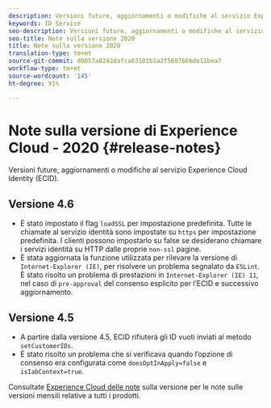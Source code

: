 ```yaml
---
description: Versioni future, aggiornamenti o modifiche al servizio Experience Cloud Identity.
keywords: ID Service
seo-description: Versioni future, aggiornamenti o modifiche al servizio Experience Cloud Identity.
seo-title: Note sulla versione 2020
title: Note sulla versione 2020
translation-type: tm+mt
source-git-commit: d0057a8242dafca63101b1a2f569766bde11bea7
workflow-type: tm+mt
source-wordcount: '145'
ht-degree: 91%

---
```



# Note sulla versione di Experience Cloud - 2020 {#release-notes}

Versioni future, aggiornamenti o modifiche al servizio Experience Cloud Identity (ECID).

## Versione 4.6

* È stato impostato il flag `loadSSL` per impostazione predefinita. Tutte le chiamate al servizio identità sono impostate su `https` per impostazione predefinita. I clienti possono impostarlo su false se desiderano chiamare i servizi identità su HTTP dalle proprie `non-ssl` pagine.
* È stata aggiornata la funzione utilizzata per rilevare la versione di `Internet-Explorer (IE)`, per risolvere un problema segnalato da `ESLint`.
È stato risolto un problema di prestazioni in `Internet-Explorer (IE) 11`, nel caso di `pre-approval` del consenso esplicito per l’ECID e successivo aggiornamento.

## Versione 4.5

* A partire dalla versione 4.5, ECID rifiuterà gli ID vuoti inviati al metodo `setCustomerIDs`.
* È stato risolto un problema che si verificava quando l’opzione di consenso era configurata come `doesOptInApply=false` e `isIabContext=true`.

Consultate [Experience Cloud delle note](https://docs.adobe.com/content/help/it-IT/release-notes/experience-cloud/current.html) sulla versione per le note sulle versioni mensili relative a tutti i prodotti.
